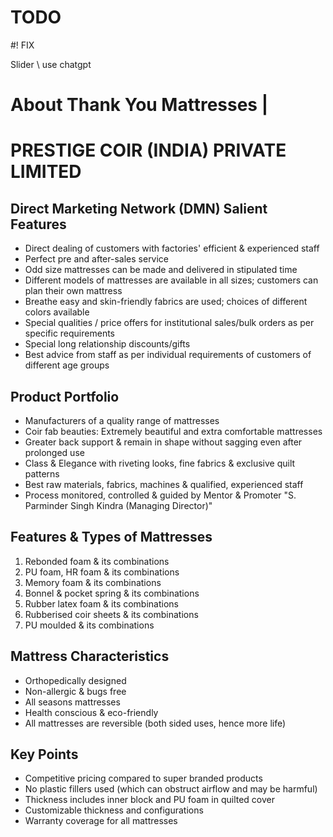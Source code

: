 # TODO 

#! FIX

Slider  \\ use chatgpt 



# About Thank You Mattresses | 

# PRESTIGE COIR (INDIA) PRIVATE LIMITED

## Direct Marketing Network (DMN) Salient Features

- Direct dealing of customers with factories' efficient & experienced staff
- Perfect pre and after-sales service
- Odd size mattresses can be made and delivered in stipulated time
- Different models of mattresses are available in all sizes; customers can plan their own mattress
- Breathe easy and skin-friendly fabrics are used; choices of different colors available
- Special qualities / price offers for institutional sales/bulk orders as per specific requirements
- Special long relationship discounts/gifts
- Best advice from staff as per individual requirements of customers of different age groups

## Product Portfolio

- Manufacturers of a quality range of mattresses
- Coir fab beauties: Extremely beautiful and extra comfortable mattresses
- Greater back support & remain in shape without sagging even after prolonged use
- Class & Elegance with riveting looks, fine fabrics & exclusive quilt patterns
- Best raw materials, fabrics, machines & qualified, experienced staff
- Process monitored, controlled & guided by Mentor & Promoter "S. Parminder Singh Kindra (Managing Director)"

## Features & Types of Mattresses

1. Rebonded foam & its combinations
2. PU foam, HR foam & its combinations
3. Memory foam & its combinations
4. Bonnel & pocket spring & its combinations
5. Rubber latex foam & its combinations
6. Rubberised coir sheets & its combinations
7. PU moulded & its combinations

## Mattress Characteristics

- Orthopedically designed
- Non-allergic & bugs free
- All seasons mattresses
- Health conscious & eco-friendly
- All mattresses are reversible (both sided uses, hence more life)

## Key Points

- Competitive pricing compared to super branded products
- No plastic fillers used (which can obstruct airflow and may be harmful)
- Thickness includes inner block and PU foam in quilted cover
- Customizable thickness and configurations
- Warranty coverage for all mattresses